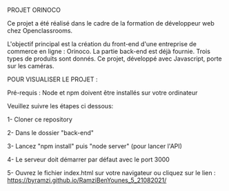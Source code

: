 PROJET ORINOCO

Ce projet a été réalisé dans le cadre de la formation de développeur web chez Openclassrooms.


L'objectif principal est la création du front-end d'une entreprise de commerce en ligne : Orinoco. 
La partie back-end est déjà fournie. Trois types de produits sont donnés.
Ce projet, développé avec Javascript, porte sur les caméras.

POUR VISUALISER LE PROJET :

Pré-requis : Node et npm doivent être installés sur votre ordinateur

Veuillez suivre les étapes ci dessous:

1- Cloner ce repository

2- Dans le dossier "back-end"

3- Lancez "npm install" puis "node server" (pour lancer l'API)

4- Le serveur doit démarrer par défaut avec le port 3000

5- Ouvrez le fichier index.html sur votre navigateur ou cliquez sur le lien : https://byramzi.github.io/RamziBenYounes_5_21082021/